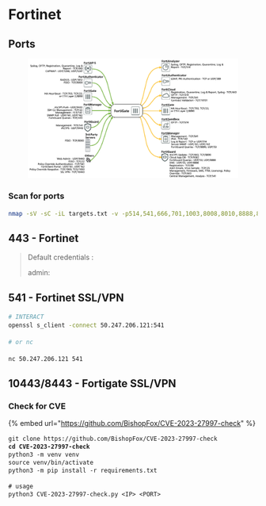 # Fortinet

## Ports

<figure><img src="../.gitbook/assets/image.png" alt=""><figcaption></figcaption></figure>

### Scan for ports

```bash
nmap -sV -sC -iL targets.txt -v -p514,541,666,701,1003,8008,8010,8888,8890,9443,10443,13000,13001,13002,13003,13004,13005,13006,13007,13030,13031,13032,13033,13034,13035,13036,13037,13038,13039 -oN fortigate
```

## 443 - Fortinet

> Default credentials :&#x20;
>
> admin:

## 541 - Fortinet SSL/VPN

```bash
# INTERACT
openssl s_client -connect 50.247.206.121:541

# or nc

nc 50.247.206.121 541
```

## 10443/8443 - Fortigate SSL/VPN

### Check for CVE

{% embed url="https://github.com/BishopFox/CVE-2023-27997-check" %}

<pre class="language-bash"><code class="lang-bash">git clone https://github.com/BishopFox/CVE-2023-27997-check
<strong>cd CVE-2023-27997-check
</strong>python3 -m venv venv
source venv/bin/activate
python3 -m pip install -r requirements.txt

# usage 
python3 CVE-2023-27997-check.py &#x3C;IP> &#x3C;PORT>
</code></pre>
